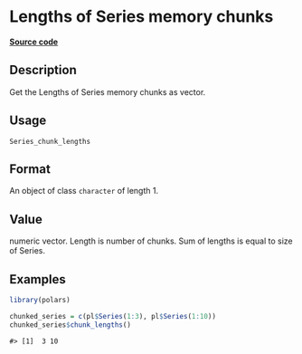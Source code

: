 
# Lengths of Series memory chunks

[**Source code**](https://github.com/pola-rs/r-polars/tree/main/R/#L)

## Description

Get the Lengths of Series memory chunks as vector.

## Usage

<pre><code class='language-R'>Series_chunk_lengths
</code></pre>

## Format

An object of class <code>character</code> of length 1.

## Value

numeric vector. Length is number of chunks. Sum of lengths is equal to
size of Series.

## Examples

``` r
library(polars)

chunked_series = c(pl$Series(1:3), pl$Series(1:10))
chunked_series$chunk_lengths()
```

    #> [1]  3 10
